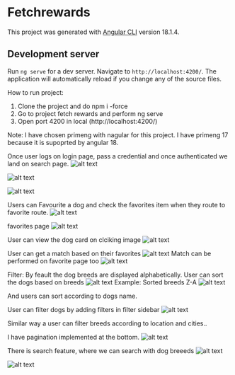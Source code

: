 # Fetchrewards
This project was generated with [Angular CLI](https://github.com/angular/angular-cli) version 18.1.4.

## Development server
Run `ng serve` for a dev server. Navigate to `http://localhost:4200/`. The application will automatically reload if you change any of the source files.

How to run project:
1) Clone the project and do npm i -force
2) Go to project fetch rewards and perform ng serve
3) Open port 4200 in local (http://localhost:4200/) 

Note: I have chosen primeng with nagular for this project. I have  primeng 17 because it is supoprted by angular 18.

Once user logs on login page, pass a credential and once authenticated we land on search page.
![alt text](image.png)

![alt text](image-1.png)

![alt text](image-2.png)

Users can Favourite a dog and check the favorites item when they route to favorite route.
![alt text](image-4.png)

favorites page
![alt text](image-5.png)

User can view the dog card on clciking image 
![alt text](image-3.png)

User can get a match based on their favorites
![alt text](image-6.png)
Match can be performed on favorite page too
![alt text](image-7.png)


Filter:
By feault the dog breeds are displayed alphabetically. User can sort the dogs based on breeds
![alt text](image-8.png)
Example:  Sorted breeds Z-A
![alt text](image-9.png)

And users can sort according to dogs name.

User can filter dogs by adding filters in filter sidebar
![alt text](image-10.png)

Similar way a user can filter breeds according to location and cities..

I have pagination implemented at the bottom.
![alt text](image-11.png)

There is search feature, where we can search with dog breeeds
![alt text](image-12.png)

![alt text](image-13.png)

